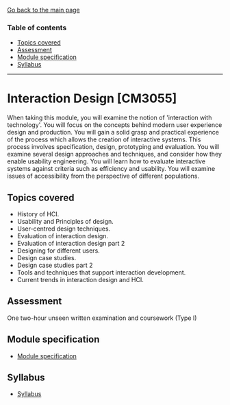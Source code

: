 [Go back to the main page](../../../README.md)

### Table of contents

- [Topics covered](#topics-covered)
- [Assessment](#assessment)
- [Module specification](#module-specification)
- [Syllabus](#syllabus)

---

# Interaction Design [CM3055]

When taking this module, you will examine the notion of 'interaction
with technology'. You will focus on the concepts behind modern user
experience design and production. You will gain a solid grasp and
practical experience of the process which allows the creation of
interactive systems. This process involves specification, design,
prototyping and evaluation. You will examine several design approaches
and techniques, and consider how they enable usability engineering. You
will learn how to evaluate interactive systems against criteria such as
efficiency and usability. You will examine issues of accessibility from
the perspective of different populations.

## Topics covered

- History of HCI.
- Usability and Principles of design.
- User-centred design techniques.
- Evaluation of interaction design.
- Evaluation of interaction design part 2
- Designing for different users.
- Design case studies.
- Design case studies part 2
- Tools and techniques that support interaction development.
- Current trends in interaction design and HCI.

## Assessment

One two-hour unseen written examination and coursework (Type I)

## Module specification

- [Module specification](https://github.com/world-class/binary-assets/blob/master/modules/module_specification/CM3055_ID-Module-Spec.pdf)

## Syllabus

- [Syllabus](https://github.com/world-class/binary-assets/blob/master/modules/syllabi/Syllabus_CM3055_ID.pdf)
